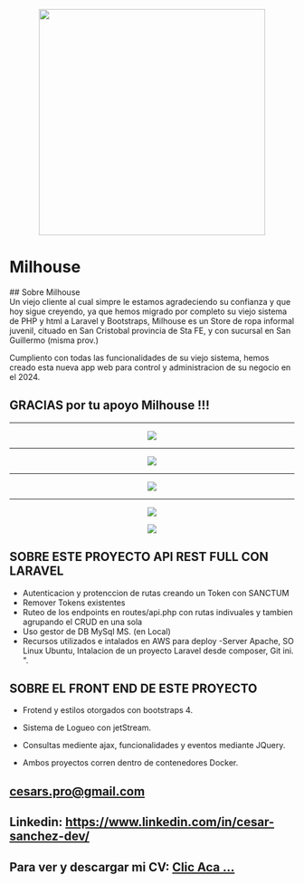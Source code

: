 <p align="center"><a href="#"><img src="https://raw.githubusercontent.com/laravel/art/master/logo-lockup/5%20SVG/2%20CMYK/1%20Full%20Color/laravel-logolockup-cmyk-red.svg" width="400"></a></p>

<p align="center"> 
<h1> Milhouse </h1>

</p>
## Sobre Milhouse <br>
Un viejo cliente al cual simpre le estamos agradeciendo su confianza y que hoy sigue creyendo, ya que hemos migrado por completo su viejo sistema de PHP y html a Laravel y Bootstraps, Milhouse es un Store de ropa informal juvenil, cituado en San Cristobal provincia de Sta FE, y con sucursal en San Guillermo (misma prov.)  

Cumpliento con todas las funcionalidades de su viejo sistema, hemos creado esta nueva app web para control y administracion de su negocio en el 2024.
 
 ## GRACIAS por tu apoyo Milhouse !!!


<hr> 
<p align="center">
     <img src="https://i.postimg.cc/13tMtH03/Whats-App-Image-2024-01-19-at-12-07-57-PM.jpg" > 

</p>
<hr>
<p align="center">
    <img src="https://i.postimg.cc/Fh9B8bLq/Whats-App-Image-2024-01-19-at-12-11-24-PM.jpg" > 

</p>
<hr>

<p align="center">
     <img src="https://i.postimg.cc/QXzYFRyG/Whats-App-Image-2024-01-19-at-12-12-27-PM.jpg" >
   
</p>

<hr> 
<p align="center">
     <img src="https://i.postimg.cc/W2zfb2Sw-/Whats-App-Image-2024-01-19-at-12-20-15-PM.jpg"> 
    
</p>  
<p align="center">
     <img src="https://i.postimg.cc/hKp5BJ8G/Whats-App-Image-2024-01-19-at-12-20-47-PM.jpg"> 
    
</p> 
 
 

## SOBRE ESTE PROYECTO API REST FULL CON LARAVEL  

- Autenticacion y protenccion de rutas creando un Token con SANCTUM
- Remover Tokens existentes
- Ruteo de los endpoints en routes/api.php con rutas indivuales y tambien agrupando el CRUD en una sola
- Uso gestor de DB MySql MS. (en Local)
- Recursos utilizados e intalados en AWS para deploy -Server Apache, SO Linux Ubuntu, Intalacion de un proyecto Laravel desde composer, Git ini. ".
 
 ## SOBRE EL FRONT END DE ESTE PROYECTO
 - Frotend y estilos otorgados con bootstraps 4. 
 - Sistema de Logueo con jetStream.
 - Consultas mediente ajax, funcionalidades y eventos mediante JQuery.
 
 - Ambos proyectos corren dentro de contenedores Docker.
 

## cesars.pro@gmail.com
## Linkedin: https://www.linkedin.com/in/cesar-sanchez-dev/
## Para ver y descargar mi CV: <a href="https://shorten.world/qxnxs"> Clic Aca ...</a>

